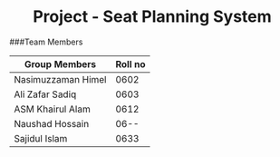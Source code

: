 <div><center><h1>Project - Seat Planning System</h1></center></div>

###Team Members

Group Members | Roll no
------------ | -------------
Nasimuzzaman Himel | 0602
Ali Zafar Sadiq | 0603
ASM Khairul Alam | 0612
Naushad Hossain | 06--
Sajidul Islam | 0633
